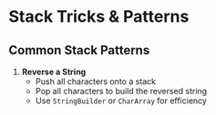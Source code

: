 # Stack Tricks & Patterns

## Common Stack Patterns

1. **Reverse a String**
    - Push all characters onto a stack
    - Pop all characters to build the reversed string
    - Use `StringBuilder` or `CharArray` for efficiency